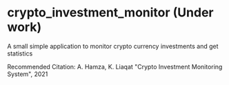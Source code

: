 # crypto_investment_monitor (Under work)
A small simple application to monitor crypto currency investments and get statistics









Recommended Citation: A. Hamza, K. Liaqat "Crypto Investment Monitoring System", 2021

